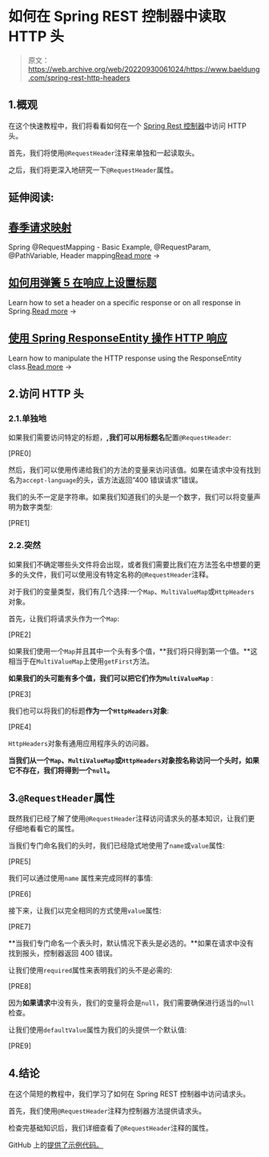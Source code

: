# 如何在 Spring REST 控制器中读取 HTTP 头

> 原文：<https://web.archive.org/web/20220930061024/https://www.baeldung.com/spring-rest-http-headers>

## 1.概观

在这个快速教程中，我们将看看如何在一个 [Spring Rest 控制器](/web/20221120205507/https://www.baeldung.com/rest-with-spring-series)中访问 HTTP 头。

首先，我们将使用`@RequestHeader`注释来单独和一起读取头。

之后，我们将更深入地研究一下`@RequestHeader`属性。

## 延伸阅读:

## [春季请求映射](/web/20221120205507/https://www.baeldung.com/spring-requestmapping)

Spring @RequestMapping - Basic Example, @RequestParam, @PathVariable, Header mapping[Read more](/web/20221120205507/https://www.baeldung.com/spring-requestmapping) →

## [如何用弹簧 5 在响应上设置标题](/web/20221120205507/https://www.baeldung.com/spring-response-header)

Learn how to set a header on a specific response or on all response in Spring.[Read more](/web/20221120205507/https://www.baeldung.com/spring-response-header) →

## [使用 Spring ResponseEntity 操作 HTTP 响应](/web/20221120205507/https://www.baeldung.com/spring-response-entity)

Learn how to manipulate the HTTP response using the ResponseEntity class.[Read more](/web/20221120205507/https://www.baeldung.com/spring-response-entity) →

## 2.访问 HTTP 头

### 2.1.单独地

如果我们需要访问特定的标题，**,我们可以用标题名**配置`@RequestHeader`:

[PRE0]

然后，我们可以使用传递给我们的方法的变量来访问该值。如果在请求中没有找到名为`accept-language`的头，该方法返回“400 错误请求”错误。

我们的头不一定是字符串。如果我们知道我们的头是一个数字，我们可以将变量声明为数字类型:

[PRE1]

### 2.2.突然

如果我们不确定哪些头文件将会出现，或者我们需要比我们在方法签名中想要的更多的头文件，我们可以使用没有特定名称的`@RequestHeader`注释。

对于我们的变量类型，我们有几个选择:一个`Map`、`MultiValueMap`或`HttpHeaders`对象。

首先，让我们将请求头作为一个`Map`:

[PRE2]

如果我们使用一个`Map`并且其中一个头有多个值，**我们将只得到第一个值。**这相当于在`MultiValueMap`上使用`getFirst`方法。

**如果我们的头可能有多个值，我们可以把它们作为`MultiValueMap`** :

[PRE3]

我们也可以将我们的标题**作为一个`HttpHeaders`对象**:

[PRE4]

`HttpHeaders`对象有通用应用程序头的访问器。

**当我们从一个`Map`、`MultiValueMap`或`HttpHeaders`对象按名称访问一个头时，如果它不存在，我们将得到一个`null`。**

## 3.`@RequestHeader`属性

既然我们已经了解了使用`@RequestHeader`注释访问请求头的基本知识，让我们更仔细地看看它的属性。

当我们专门命名我们的头时，我们已经隐式地使用了`name`或`value`属性:

[PRE5]

我们可以通过使用`name` 属性来完成同样的事情:

[PRE6]

接下来，让我们以完全相同的方式使用`value`属性:

[PRE7]

**当我们专门命名一个表头时，默认情况下表头是必选的。**如果在请求中没有找到报头，控制器返回 400 错误。

让我们使用`required`属性来表明我们的头不是必需的:

[PRE8]

因为**如果请求**中没有头，我们的变量将会是`null`，我们需要确保进行适当的`null`检查。

让我们使用`defaultValue`属性为我们的头提供一个默认值:

[PRE9]

## 4.结论

在这个简短的教程中，我们学习了如何在 Spring REST 控制器中访问请求头。

首先，我们使用`@RequestHeader`注释为控制器方法提供请求头。

检查完基础知识后，我们详细查看了`@RequestHeader`注释的属性。

GitHub 上的[提供了示例代码。](https://web.archive.org/web/20221120205507/https://github.com/eugenp/tutorials/tree/master/spring-web-modules/spring-mvc-basics-3)
